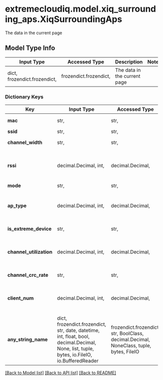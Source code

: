 # extremecloudiq.model.xiq_surrounding_aps.XiqSurroundingAps

The data in the current page

## Model Type Info
Input Type | Accessed Type | Description | Notes
------------ | ------------- | ------------- | -------------
dict, frozendict.frozendict,  | frozendict.frozendict,  | The data in the current page | 

### Dictionary Keys
Key | Input Type | Accessed Type | Description | Notes
------------ | ------------- | ------------- | ------------- | -------------
**mac** | str,  | str,  | The value of mac address | [optional] 
**ssid** | str,  | str,  | The value of ssid | [optional] 
**channel_width** | str,  | str,  | The value of channelwidth | [optional] 
**rssi** | decimal.Decimal, int,  | decimal.Decimal,  | The value of rssi | [optional] value must be a 32 bit integer
**mode** | str,  | str,  | The mode | [optional] 
**ap_type** | decimal.Decimal, int,  | decimal.Decimal,  | The value of apType | [optional] value must be a 64 bit integer
**is_extreme_device** | str,  | str,  | The value of isExtremeDevice | [optional] 
**channel_utilization** | decimal.Decimal, int,  | decimal.Decimal,  | The value of channelUtilization | [optional] value must be a 64 bit integer
**channel_crc_rate** | str,  | str,  | The value of channelCrcRate | [optional] 
**client_num** | decimal.Decimal, int,  | decimal.Decimal,  | The value of number of clients | [optional] value must be a 64 bit integer
**any_string_name** | dict, frozendict.frozendict, str, date, datetime, int, float, bool, decimal.Decimal, None, list, tuple, bytes, io.FileIO, io.BufferedReader | frozendict.frozendict, str, BoolClass, decimal.Decimal, NoneClass, tuple, bytes, FileIO | any string name can be used but the value must be the correct type | [optional]

[[Back to Model list]](../../README.md#documentation-for-models) [[Back to API list]](../../README.md#documentation-for-api-endpoints) [[Back to README]](../../README.md)


